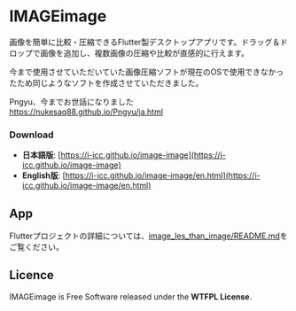 # IMAGEimage

画像を簡単に比較・圧縮できるFlutter製デスクトップアプリです。ドラッグ＆ドロップで画像を追加し、複数画像の圧縮や比較が直感的に行えます。

今まで使用させていただいていた画像圧縮ソフトが現在のOSで使用できなかったため同じようなソフトを作成させていただきました。

Pngyu、今までお世話になりました
https://nukesaq88.github.io/Pngyu/ja.html

### Download
- **日本語版**: [https://i-icc.github.io/image-image](https://i-icc.github.io/image-image)
- **English版**: [https://i-icc.github.io/image-image/en.html](https://i-icc.github.io/image-image/en.html)


## App

Flutterプロジェクトの詳細については、[image_les_than_image/README.md](image_les_than_image/README.md)をご覧ください。

## Licence

IMAGEimage is Free Software released under the **WTFPL License**.

